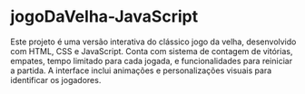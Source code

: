# jogoDaVelha-JavaScript
Este projeto é uma versão interativa do clássico jogo da velha, desenvolvido com HTML, CSS e JavaScript. Conta com sistema de contagem de vitórias, empates, tempo limitado para cada jogada, e funcionalidades para reiniciar a partida. A interface inclui animações e personalizações visuais para identificar os jogadores.
